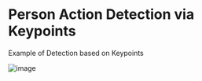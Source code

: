 # Person Action Detection via Keypoints

Example of Detection based on Keypoints


![image](https://github.com/MoalikhanM/person_action_detection/assets/18111780/a6515030-13df-4b43-ad44-be557ce135ba)
